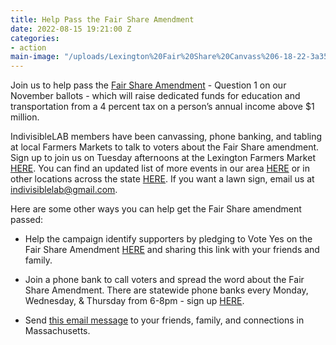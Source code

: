 ```yaml
---
title: Help Pass the Fair Share Amendment
date: 2022-08-15 19:21:00 Z
categories:
- action
main-image: "/uploads/Lexington%20Fair%20Share%20Canvass%206-18-22-3a3561.png"
---
```


Join us to help pass the [Fair Share Amendment](https://www.fairsharema.com/why-fair-share) - Question 1 on our November ballots - which will raise dedicated funds for education and transportation from a 4 percent tax on a person’s annual income above $1 million.

IndivisibleLAB members have been canvassing, phone banking, and tabling at local Farmers Markets to talk to voters about the Fair Share amendment. Sign up to join us on Tuesday afternoons at the Lexington Farmers Market [HERE](https://www.mobilize.us/indivisiblelab/event/502528/). You can find an updated list of more events in our area [HERE](https://www.mobilize.us/indivisiblelab/?org_ids=32944) or in other locations across the state [HERE](https://www.mobilize.us/fairshareamendment2022/). If you want a lawn sign, email us at indivisiblelab@gmail.com.

Here are some other ways you can help get the Fair Share amendment passed:
* Help the campaign identify supporters by pledging to Vote Yes on the Fair Share Amendment [HERE](https://www.mobilize.us/indivisiblelab/event/469842/) and sharing this link with your friends and family.

* Join a phone bank to call voters and spread the word about the Fair Share Amendment. There are statewide phone banks every Monday, Wednesday, & Thursday from 6-8pm - sign up [HERE](https://www.mobilize.us/indivisiblelab/event/476323/).

* Send [this email message](https://docs.google.com/document/d/1uRmzkgMjTCZd_5FoivBH_FHGGwf9JTQ4/edit?usp=sharing&ouid=106112089057037951056&rtpof=true&sd=true) to your friends, family, and connections in Massachusetts.